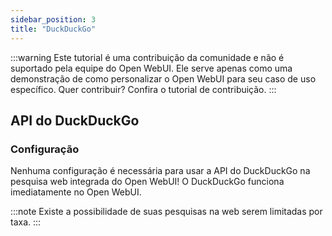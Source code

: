 ```yaml
---
sidebar_position: 3
title: "DuckDuckGo"
---
```


:::warning
Este tutorial é uma contribuição da comunidade e não é suportado pela equipe do Open WebUI. Ele serve apenas como uma demonstração de como personalizar o Open WebUI para seu caso de uso específico. Quer contribuir? Confira o tutorial de contribuição.
:::

## API do DuckDuckGo

### Configuração

Nenhuma configuração é necessária para usar a API do DuckDuckGo na pesquisa web integrada do Open WebUI! O DuckDuckGo funciona imediatamente no Open WebUI.

:::note
Existe a possibilidade de suas pesquisas na web serem limitadas por taxa.
:::
